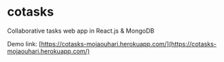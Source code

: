 # cotasks
Collaborative tasks web app in React.js &amp; MongoDB

Demo link: [https://cotasks-mojaouhari.herokuapp.com/](https://cotasks-mojaouhari.herokuapp.com/)
